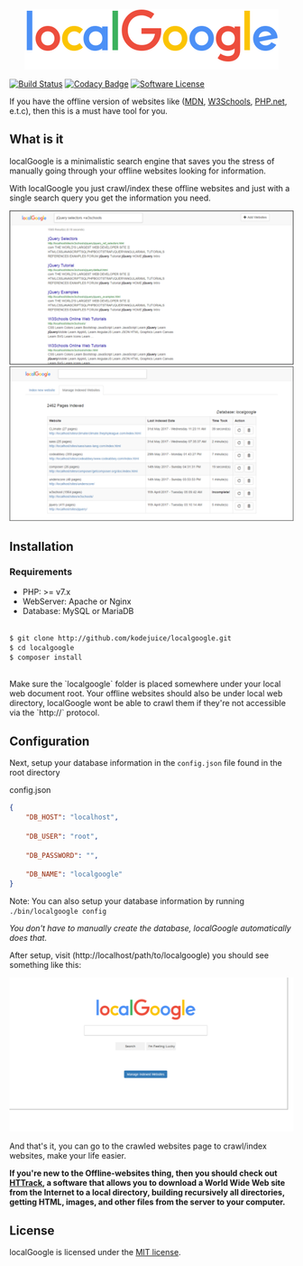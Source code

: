 <p align="center"> <img src="./assets/images/localgoogle.png" alt="localGoogle logo" border="0" /> </p>

[![Build Status](https://img.shields.io/travis/kodejuice/localgoogle/master.svg?style=flat)](https://travis-ci.org/kodejuice/localgoogle)
[![Codacy Badge](https://api.codacy.com/project/badge/Grade/7207601f08ef4ec58ab63841088142e2)](https://www.codacy.com?utm_source=git@github.com&amp;utm_medium=referral&amp;utm_content=kodejuice/localgoogle&amp;utm_campaign=Badge_Grade)
[![Software License](https://img.shields.io/badge/license-MIT-brightgreen.svg?style=flat)](LICENSE.md)


If you have the offline version of websites like ([MDN](https://developer.mozilla.org/), [W3Schools](https://w3schools.com/), [PHP.net](https://php.net/), e.t.c), then this is a must have tool for you.

## What is it

localGoogle is a minimalistic search engine that saves you the stress of manually going through your offline websites looking for information.

With localGoogle you just crawl/index these offline websites and just with a single search query you get the information you need.

![Search Results Page](./screenshots/results_page.png)
![Indexed Sites](./screenshots/indexed_sites.png)

## Installation

### Requirements
  * PHP: >= v7.x
  * WebServer: Apache or Nginx
  * Database: MySQL or MariaDB
<br><br>

```bash
$ git clone http://github.com/kodejuice/localgoogle.git
$ cd localgoogle
$ composer install
```
<br>
Make sure the `localgoogle` folder is placed somewhere under your local web document root. Your offline websites should also be under local web directory, localGoogle wont be able to crawl them if they're not accessible via the `http://` protocol.

Configuration
-------------

Next, setup your database information in the `config.json` file found in the root directory

config.json

```json
{
	"DB_HOST": "localhost",

	"DB_USER": "root",

	"DB_PASSWORD": "",

	"DB_NAME": "localgoogle"
}

```

Note: You can also setup your database information by running `./bin/localgoogle config`

_You don't have to manually create the database, localGoogle automatically does that._

After setup, visit (http://localhost/path/to/localgoogle) you should see something like this:

![Index Page](./screenshots/index_page.png)

And that's it, you can go to the crawled websites page to crawl/index websites, make your life easier.

**If you're new to the Offline-websites thing, then you should check out [HTTrack](https://www.httrack.com/), a software that allows you to download a World Wide Web site from the Internet to a local directory, building recursively all directories, getting HTML, images, and other files from the server to your computer.**

## License

localGoogle is licensed under the [MIT license](https://opensource.org/licenses/MIT).

